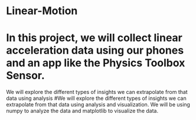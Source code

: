# Linear-Motion
# In this project, we will collect linear acceleration data using our phones and an app like the Physics Toolbox Sensor. 
We will explore the different types of insights we can extrapolate from that data using analysis
#We will explore the different types of insights we can extrapolate from that data using analysis and visualization.
We will be using numpy to analyze the data and matplotlib to visualize the data.
